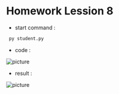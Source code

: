 # Homework Lession 8

* start command :
```cmd
 py student.py
```

* code :

![picture](https://github.com/ORELxD/Python/blob/master/homeworkLession8/CODE.JPG)


* result :

![picture](https://github.com/ORELxD/Python/blob/master/homeworkLession8/%E2%80%8F%E2%80%8Fresult.JPG)



